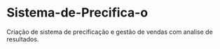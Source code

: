 # Sistema-de-Precifica-o
Criação de sistema de precificação e gestão de vendas com analise de resultados.
